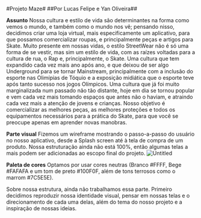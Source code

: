 #Projeto Maze#
##Por Lucas Felipe e Yan Oliveira##

**Assunto**
Nossa cultura e estilo de vida são determinantes na forma como vemos o mundo, e também como o mundo nos vê; pensando nisso, decidimos criar uma loja virtual, mais especificamente um aplicativo, para que possamos comercializar roupas, e principalmente peças e artigos para Skate. 
Muito presente em nossas vidas, o estilo StreetWear não é só uma forma de se vestir, mas sim um estilo de vida, com as raízes voltadas para a cultura de rua, o Rap e, principalmente, o Skate. 
Uma cultura que tem expandido cada vez mais ano após ano, e que deixou de ser algo Underground para se tornar Mainstream, principalmente com a inclusão do esporte nas Olimípias de Tóquio e a exposição midiática que o esporte teve após tanto sucesso nos jogos Olímpicos.
Uma cultura que já foi muito marginalizada num passado não tão distante, hoje em dia se tornou popular e vem cada vez mais tomando espaços que antes não o haviam, e atraindo cada vez mais a atenção de jovens e crianças.
Nosso objetivo é comercializar as melhores peças, as melhores proteções e todos os equipamentos necessários para a prática do Skate, para que você se preocupe apenas em aprender novas manobras.

**Parte visual**
Fizemos um wireframe mostrando o passo-a-passo do usuário no nosso aplicativo, desde a Splash screen até à tela de compra de um produto. Nossa estruturação ainda não está 100%, então algumas telas a mais podem ser adicionadas ao escopo final do projeto.
![Untitled](https://user-images.githubusercontent.com/87493055/158914321-97db257b-6b1b-4184-a6c2-d7f955c743ae.png)

**Paleta de cores**
Optamos por usar cores neutras (Branco #FFFF, Bege #FAFAFA e um tom de preto #100F0F, além de tons terrosos como o marrom #7C5E5E).

Sobre nossa estrutura, ainda não trabalhamos essa parte. Primeiro decidimos reproduzir nossa identidade visual, pensar em nossas telas e o direcionamento de cada uma delas, além do tema do nosso projeto e a inspiração de nossas ideias.   
